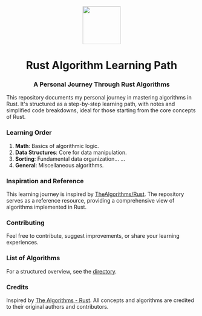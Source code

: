<div align="center">
<img src="https://upload.wikimedia.org/wikipedia/commons/thumb/d/d5/Rust_programming_language_black_logo.svg/1024px-Rust_programming_language_black_logo.svg.png" width="100" height="100">

<h1>Rust Algorithm Learning Path</h1>

<h3>A Personal Journey Through Rust Algorithms</h3>
</div>

This repository documents my personal journey in mastering algorithms in Rust. It's structured as a step-by-step learning path, with notes and simplified code breakdowns, ideal for those starting from the core concepts of Rust.

### Learning Order

1. **Math**: Basics of algorithmic logic.
2. **Data Structures**: Core for data manipulation.
3. **Sorting**: Fundamental data organization...
   ...
4. **General**: Miscellaneous algorithms.

### Inspiration and Reference

This learning journey is inspired by [TheAlgorithms/Rust](https://github.com/TheAlgorithms/Rust). The repository serves as a reference resource, providing a comprehensive view of algorithms implemented in Rust.

### Contributing

Feel free to contribute, suggest improvements, or share your learning experiences.

### List of Algorithms

For a structured overview, see the [directory](DIRECTORY.md).

### Credits

Inspired by [The Algorithms - Rust](https://github.com/TheAlgorithms/Rust). All concepts and algorithms are credited to their original authors and contributors.
